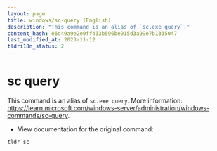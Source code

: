 ```yaml
---
layout: page
title: windows/sc-query (English)
description: "This command is an alias of `sc.exe query`."
content_hash: e6d49a9e2e0ff433b596be915d3a99e7b1335047
last_modified_at: 2023-11-12
tldri18n_status: 2
---
```

# sc query

This command is an alias of `sc.exe query`.
More information: <https://learn.microsoft.com/windows-server/administration/windows-commands/sc-query>.

- View documentation for the original command:

`tldr sc`
